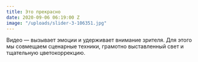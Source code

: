 ```yaml
---
title: Это прекрасно
date: 2020-09-06 06:19:00 Z
image: "/uploads/slider-3-106351.jpg"
---
```


Видео — вызывает эмоции и удерживает внимание зрителя. Для этого мы совмещаем сценарные техники, грамотно выставленный свет и тщательную цветокоррекцию. 